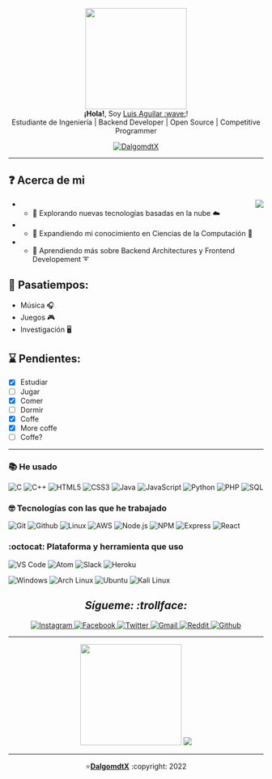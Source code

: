 <p align="center">
    <img src="https://user-images.githubusercontent.com/93104850/176232597-6df74ca4-d437-4105-a2c8-078abc3290b2.gif" height="200px">
    <br>
    <samp">
        <b>¡Hola!</b>, Soy <a href="https://www.facebook.com/luisARdtX">Luis Aguilar :wave:</a>!
        <br>
        Estudiante de Ingeniería | Backend Developer | Open Source | Competitive Programmer
    </samp>
</p>

<div align="center">
    <a href="https://github.com/dalgomdtx">
        <img src="https://visitor-badge.laobi.icu/badge?page_id=dalgomdtx&left_text=dalgomdtX" alt="DalgomdtX">
    </a>
</div>

---
          
## :question: Acerca de mi

<img align="right" src="https://user-images.githubusercontent.com/93104850/176260213-c29e65c7-2154-44f0-bc06-786ef97363c4.gif"/>

- * :small_red_triangle_down: Explorando nuevas tecnologías basadas en la nube :cloud:
- * :small_red_triangle_down: Expandiendo mi conocimiento en Ciencias de la Computación :satellite:
- * :small_red_triangle_down: Aprendiendo más sobre Backend Architectures y Frontend Developement :curly_loop:

## :teddy_bear: Pasatiempos:
* Música :headphones:
* Juegos :video_game:
* Investigación :desktop_computer:

## :hourglass: Pendientes:
- [x] Estudiar
- [ ] Jugar
- [x] Comer
- [ ] Dormir
- [x] Coffe
- [x] More coffe
- [ ] Coffe?

---

### :books: He usado </br>
![C](https://img.shields.io/badge/-C-000000?style=for-the-badge&logo=C)
![C++](https://img.shields.io/badge/-C++-000000?style=for-the-badge&logo=C%2B%2B&logoColor=00599C)
![HTML5](https://img.shields.io/badge/-HTML5-000000?style=for-the-badge&logo=HTML5)
![CSS3](https://img.shields.io/badge/-CSS3-000000?style=for-the-badge&logo=CSS3)
![Java](https://img.shields.io/badge/-Java-000000?style=for-the-badge&logo=Java&logoColor=007396)
![JavaScript](https://img.shields.io/badge/-JavaScript-000000?style=for-the-badge&logo=javascript)
![Python](https://img.shields.io/badge/-Python-000000?style=for-the-badge&logo=Python)
![PHP](https://img.shields.io/badge/-PHP-000000?style=for-the-badge&logo=PHP)
![SQL](https://img.shields.io/badge/-SQL-000000?style=for-the-badge&logo=MySQL)

### :nerd_face: Tecnologías con las que he trabajado </br>
![Git](http://img.shields.io/badge/-Git-000000?style=for-the-badge&logo=Git)
![Github](http://img.shields.io/badge/-Github-000000?style=for-the-badge&logo=Github&logoColor=green)
![Linux](http://img.shields.io/badge/-Linux-000000?style=for-the-badge&logo=linux)
![AWS](http://img.shields.io/badge/-AWS-000000?style=for-the-badge&logo=Amazon-aws&logoColor=cyan)
![Node.js](http://img.shields.io/badge/-Node.js-000000?style=for-the-badge&logo=Node.js&logoColor=cyan)
![NPM](http://img.shields.io/badge/-NPM-000000?style=for-the-badge&logo=NPM&logoColor=cyan)
![Express](http://img.shields.io/badge/-Express-000000?style=for-the-badge&logo=Express&logoColor=cyan)
![React](http://img.shields.io/badge/-React-000000?style=for-the-badge&logo=React&logoColor=cyan)

### :octocat: Plataforma y herramienta que uso </br>
![VS Code](http://img.shields.io/badge/-VS%20Code-000000?style=for-the-badge&logo=Visual-studio-code&logoColor=blue)
![Atom](http://img.shields.io/badge/-Atom-000000?style=for-the-badge&logo=Atom&logoColor=blue)
![Slack](https://img.shields.io/badge/-Slack-000000?style=for-the-badge&logo=Slack&logoColor=blue)
![Heroku](http://img.shields.io/badge/-heroku-000000?style=for-the-badge&logo=Heroku&logoColor=cyan)

![Windows](http://img.shields.io/badge/-Windows-000000?style=for-the-badge&logo=Windows&logoColor=cyan)
![Arch Linux](http://img.shields.io/badge/-Arch%20linux-000000?style=for-the-badge&logo=Arch-linux&logoColor=cyan)
![Ubuntu](http://img.shields.io/badge/-Ubuntu-000000?style=for-the-badge&logo=Ubuntu&logoColor=cyan)
![Kali Linux](http://img.shields.io/badge/-Kali%20linux-000000?style=for-the-badge&logo=kali-linux&logoColor=cyan)

<h2 align="center"><i>Sígueme: :trollface:</i></h2>
<div align="center">
    <a href="https://www.instagram.com/luisardtx" target="_blank">
        <img src="https://img.shields.io/badge/Instagram-%23E4405F.svg?&style=flat-square&logo=instagram&logoColor=white&color=071A2C" alt="Instagram">
    </a>
    <a href="https://www.facebook.com/luisARdtX" target="_blank">
        <img src="https://img.shields.io/badge/Facebook-%231877F2.svg?&style=flat-square&logo=facebook&logoColor=white&color=071A2C" alt="Facebook">
    </a>
    <a href="https://twitter.com/luisARdtX" target="_blank">
        <img src="https://img.shields.io/badge/Twitter-%231877F2.svg?&style=flat-square&logo=twitter&logoColor=white&color=071A2C" alt="Twitter">
    </a>
    <a href="mailto:luisaguilar0920gmail.com" mailto="luisaguilar0920gmail.com" target="_blank">
        <img src="https://img.shields.io/badge/Gmail-%231877F2.svg?&style=flat-square&logo=gmail&logoColor=white&color=071A2C" alt="Gmail">
    </a>
    <a href="https://www.reddit.com/user/smoothdo" target="_blank">
        <img src="https://img.shields.io/badge/Reddit-%231877F2.svg?&style=flat-square&logo=reddit&logoColor=white&color=071A2C" alt="Reddit">
    </a>
    <a href="https://github.com/dalgomdtx" target="_blank">
        <img src="https://img.shields.io/badge/Github-%231877F2.svg?&style=flat-square&logo=github&logoColor=white&color=071A2C" alt="Github">
    </a>
</div>

---

<div align="center">
    <img src="https://media.giphy.com/media/SsCYf6DRFJrOpP0IoM/giphy.gif" width="200">
    <img style="margin: auto;" src="https://github-readme-stats.vercel.app/api?username=dalgomdtx&show_icons=true&hide_border=true&theme=radical" >
</div>

---

<p align="center">⭐️<a href="https://github.com/dalgomdtx"><b>DalgomdtX</b></a> :copyright: 2022</p>
